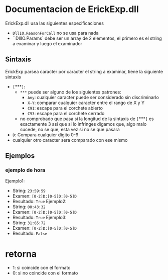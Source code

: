 # Documentacion de ErickExp.dll

ErickExp.dll usa las siguientes especificaciones

* `DllIO.ReasonForCall` no se usa para nada
* ``DllIO.Params` debe ser un array de 2 elementos, el primero es el string a examinar y luego el examinador

## Sintaxis

ErickExp parsea caracter por caracter el string a examinar, tiene la siguiente sintaxis

* `[`***`]`:
    * `***` puede ser alguno de los siguientes patrones:
        * `Any`: cualquier caracter puede ser considerado sin discriminarlo
        * `X-Y`: comparar cualquier caracter entre el rango de X y Y
        * `C91`: escape para el corchete abierto
        * `C93`: escape para el corchete cerrado
    * no comprobado que pasa si la longitud de la sintaxis de `[`***`]` es exactamente 3 asi que si lo infringes digamos que, algo malo sucede, no se que, esta vez si no se que pasara
* `D`: Compara cualquier digito 0-9
* cualquier otro caracter sera comparado con ese mismo

## Ejemplos

### ejemplo de hora

Ejemplo1:
*    String: `23:59:59`
*   Examen: `[0-2]D:[0-5]D:[0-5]D`
*   Resultado: `True`
Ejemplo2:
*    String: `00:43:32`
*   Examen: `[0-2]D:[0-5]D:[0-5]D`
*   Resultado: `True`
Ejemplo3:
*    String: `31:65:72`
*   Examen: `[0-2]D:[0-5]D:[0-5]D`
*   Resultado: `False`

# retorna

* 1: si coincide con el formato
* 0: si no coincide con el formato